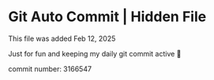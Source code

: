 # Git Auto Commit | Hidden File

This file was added Feb 12, 2025

Just for fun and keeping my daily git commit active 🤪

commit number: 3166547
